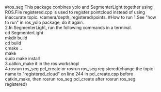 #ros_seg
This package conbines yolo and SegmenterLight together using ROS.File registered.cpp is used to register pointcloud instead of using inaccurate topic. /camera/depth_registered/points.
#How to run
1.See "how to run" in ros_yolo package, do it again.<br>
2.In SegmenterLight, run the following commands in a terminal.<br>
cd SegmenterLight<br>
mkdir build<br>
cd build<br>
cmake ..<br>
make<br>
sudo make install<br>
3.catkin_make it in the ros workshopl<br>
4.rosrun ros_seg pcl_create or rosrun ros_seg registered(change the topic name to "registered_cloud" on line 244 in pcl_create.cpp before catkin_make, then rosrun ros_seg pcl_create after rosrun ros_seg registered)<br>
